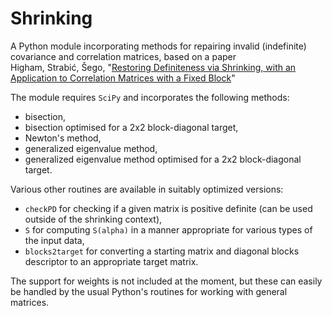Shrinking
===

A Python module incorporating methods for repairing invalid (indefinite) covariance and correlation matrices, based on a paper  
Higham, Strabić, Šego, "[Restoring Definiteness via Shrinking, with an Application to Correlation Matrices with a Fixed Block](http://eprints.ma.man.ac.uk/2191/)"

The module requires `SciPy` and incorporates the following methods:

* bisection,
* bisection optimised for a 2x2 block-diagonal target,
* Newton's method,
* generalized eigenvalue method,
* generalized eigenvalue method optimised for a 2x2 block-diagonal target.

Various other routines are available in suitably optimized versions:

* `checkPD` for checking if a given matrix is positive definite (can be used outside of the shrinking context),
* `S` for computing `S(alpha)` in a manner appropriate for various types of the input data,
* `blocks2target` for converting a starting matrix and diagonal blocks descriptor to an appropriate target matrix.

The support for weights is not included at the moment, but these can easily be handled by the usual Python's routines for working with general matrices.
